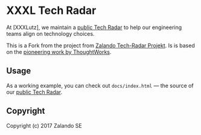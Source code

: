 # XXXL Tech Radar

At [XXXLutz], we maintain a [public Tech Radar](https://xxxlutz.github.io/tech-radar/) to help our engineering teams align on technology choices. 

This is a Fork from the project from [Zalando Tech-Radar Projekt](https://github.com/zalando/tech-radar).
Is is based on the [pioneering work by ThoughtWorks](https://www.thoughtworks.com/radar).

## Usage
As a working example, you can check out `docs/index.html` &mdash; the source of our [public Tech
Radar](http://zalando.github.io/tech-radar/).

## Copyright
Copyright (c) 2017 Zalando SE


